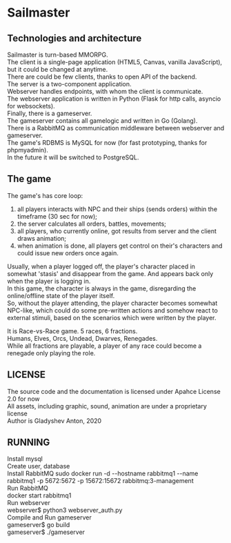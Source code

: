 # Sailmaster  
## Technologies and architecture
Sailmaster is turn-based MMORPG.  
The client is a single-page application (HTML5, Canvas, vanilla JavaScript), but it could be changed at anytime.  
There are could be few clients, thanks to open API of the backend.  
The server is a two-component application.  
Webserver handles endpoints, with whom the client is communicate.  
The webserver application is written in Python (Flask for http calls, asyncio for websockets).  
Finally, there is a gameserver.  
The gameserver contains all gamelogic and written in Go (Golang).  
There is a RabbitMQ as communication middleware between webserver and gameserver.  
The game's RDBMS is MySQL for now (for fast prototyping, thanks for phpmyadmin).  
In the future it will be switched to PostgreSQL.  
  
## The game
The game's has core loop:  
1) all players interacts with NPC and their ships (sends orders) within the timeframe (30 sec for now);  
2) the server calculates all orders, battles, movements;  
3) all players, who currently online, got results from server and the client draws animation;  
4) when animation is done, all players get control on their's characters and could issue new orders once again.  
  
Usually, when a player logged off, the player's character placed in somewhat 'stasis' and disappear from the game. And appears back only when the player is logging in.  
In this game, the character is always in the game, disregarding the online/offline state of the player itself.  
So, without the player attending, the player character becomes somewhat NPC-like, which could do some pre-written actions and somehow react to external stimuli, based on the scenarios which were written by the player.  
  
It is Race-vs-Race game. 5 races, 6 fractions.  
Humans, Elves, Orcs, Undead, Dwarves, Renegades.  
While all fractions are playable, a player of any race could become a renegade only playing the role.  
  
## LICENSE
The source code and the documentation is licensed under Apahce License 2.0 for now  
All assets, including graphic, sound, animation are under a proprietary license  
Author is Gladyshev Anton, 2020  

## RUNNING
Install mysql  
Create user, database  
Install RabbitMQ
        sudo docker run -d --hostname rabbitmq1 --name rabbitmq1 -p 5672:5672 -p 15672:15672 rabbitmq:3-management  
Run RabbitMQ  
        docker start rabbitmq1  
Run webserver  
        webserver$ python3 webserver_auth.py  
Compile and Run gameserver  
        gameserver$ go build  
        gameserver$ ./gameserver  
